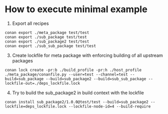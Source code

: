 # How to execute minimal example

1. Export all recipes

```
conan export ./meta_package test/test
conan export ./sub_package test/test
conan export ./sub_package2 test/test
conan export ./sub_sub_package test/test
```

3. Create lockfile for meta package with enforcing building of all upstream packages 

```
conan lock create -pr:b ./build_profile -pr:h ./host_profile ./meta_package/conanfile.py --user=test --channel=test --build=sub_package --build=sub_package2 --build=sub_sub_package --lockfile-out=./deps_lockfile.lock
```

4. Try to build the sub_package2 in build context with the lockfile

```
conan install sub_package2/1.0.0@test/test --build=sub_package2 --lockfile=deps_lockfile.lock --lockfile-node-id=4 --build-require
```